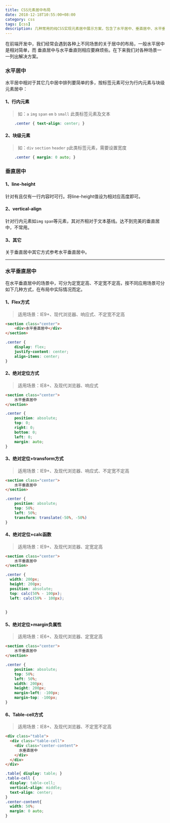 ```yaml
---
title: CSS元素居中布局
date: 2018-12-18T10:55:00+08:00
category: css
tags: [css]
description: 几种常用的纯CSS实现元素居中展示方案，包含了水平居中、垂直居中、水平垂直居中。不同方案适用于不同场景，可根据具体场景选择合适的方案，主要用到flex、position、transform等css属性。
---
```


在前端开发中，我们经常会遇到各种上不同场景的关于居中的布局，一般水平居中是相对简单，而 垂直居中与水平垂直则相应要麻烦些。在下来我们对各种场景一一列出解决方案。
### 水平居中
水平居中相对于其它几中居中排列要简单的多，按标签元素可分为行内元素与块级元素居中：

#### 1、行内元素
> 如：`a` `img` `span` `em` `b` `small` 此类标签元素及文本

```css
    .center { text-align: center; }
```
#### 2、块级元素
> 如：`div` `section` `header` `p`此类标签元素，需要设置宽度

```css
    .center { margin: 0 auto; }
```

### 垂直居中

#### 1、line-height
针对有且仅有一行内容时可行。将line-height值设为相对应高度即可。

#### 2、vertical-align
针对行内元素如`img` `span`等元素，其对齐相对于文本基线。达不到完美的垂直居中，不常用。

#### 3、其它
关于垂直居中其它方式参考水平垂直居中。

---


### 水平垂直居中
在水平垂直居中的场景中，可分为定宽定高、不定宽不定高，按不同应用场景可分如下几种方式，在布局中实际情况而定。

#### 1、Flex方式
> 适用场景：IE9+、现代浏览器、响应式、不定宽不定高

```html
<section class="center">
    <div>水平垂直居中</div>
</section>
```

```css
.center {
    display: flex;
    justify-content: center;
    align-items: center;
}
```

#### 2、绝对定位方式
> 适用场景：IE8+、及现代浏览器、响应式

```html
<section class="center">
    水平垂直居中
</section>
```

```css
.center {
    position: absolute;
    top: 0;
    right: 0;
    bottom: 0;
    left: 0;
    margin: auto;
}
```

#### 3、绝对定位+transform方式
> 适用场景：IE9+、及现代浏览器、响应式、不定宽不定高

```html
<section class="center">
    水平垂直居中
</section>
```

```css
.center {
    position: absolute;
    top: 50%;
    left: 50%;
    transform: translate(-50%, -50%)
}
```

#### 4、绝对定位+calc函数
> 适用场景：IE9+、及现代浏览器、定宽定高

```html
<section class="center">
    水平垂直居中
</section>
```

```css
.center {
  width: 200px;
  height: 200px;
  position: absolute;
  top: calc(50% - 100px);
  left: calc(50% - 100px);
  
   
}
```

#### 5、绝对定位+margin负属性
> 适用场景：IE6+、及现代浏览器、定宽定高

```html
<section class="center">
    水平垂直居中
</section>
```

```css
.center {
    position: absolute;
    top: 50%;
    left: 50%;
    width: 200px;
    height: 200px;
    margin-left: -100px;
    margin-top: -100px;
}
```
#### 6、Table-cell方式
> 适用场景：IE8+、及现代浏览器、不定宽不定高

```html
<div class="table">
  <div class="table-cell">
    <div class="center-content">
      水垂直居中
    </div>
  </div>
</div>
```

```css
.table{ display: table; }
.table-cell {
  display: table-cell;
  vertical-align: middle;
  text-align: center;
}
.center-content{
  width: 50%;
  margin: 0 auto;
}
```